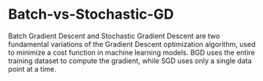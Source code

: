 # Batch-vs-Stochastic-GD
Batch Gradient Descent and Stochastic Gradient Descent are two fundamental variations of the Gradient Descent optimization algorithm, used to minimize a cost function in machine learning models.
 BGD uses the entire training dataset to compute the gradient, while SGD uses only a single data point at a time.
